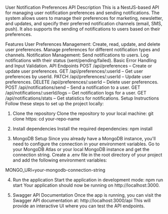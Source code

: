 User Notification Preferences API
Description
This is a NestJS-based API for managing user notification preferences and sending notifications. The system allows users to manage their preferences for marketing, newsletter, and updates, and specify their preferred notification channels (email, SMS, push). It also supports the sending of notifications to users based on their preferences.

Features
User Preferences Management:
Create, read, update, and delete user preferences.
Manage preferences for different notification types and channels.
Notification Management:
Send notifications to users.
Log notifications with their status (sent/pending/failed).
Basic Error Handling and Input Validation.
API Endpoints
POST /api/preferences – Create or update user preferences.
GET /api/preferences/:userId – Get user preferences by userId.
PATCH /api/preferences/:userId – Update user preferences.
DELETE /api/preferences/:userId – Delete user preferences.
POST /api/notifications/send – Send a notification to a user.
GET /api/notifications/:userId/logs – Get notification logs for a user.
GET /api/notifications/stats – Get statistics for notifications.
Setup Instructions
Follow these steps to set up the project locally:

1. Clone the repository
Clone the repository to your local machine:
git clone https:
cd your-repo-name


2. Install dependencies
Install the required dependencies:
npm install


4. MongoDB Setup
Since you already have a MongoDB instance, you'll need to configure the connection in your environment variables.
Go to your MongoDB Atlas or your local MongoDB instance and get the connection string.
Create a .env file in the root directory of your project and add the following environment variables:

MONGO_URI=your-mongodb-connection-string

4. Run the application
Start the application in development mode:
npm run start
Your application should now be running on http://localhost:3000.

5. Swagger API Documentation
Once the app is running, you can visit the Swagger API documentation at:
http://localhost:3000/api
This will provide an interactive UI where you can test the API endpoints.
